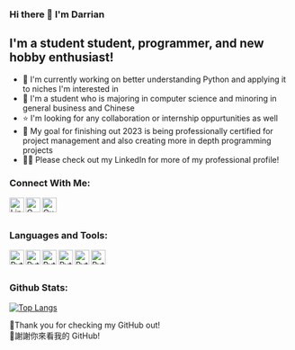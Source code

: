 ### Hi there 👋 I'm Darrian 

## I'm a student student, programmer, and new hobby enthusiast!
- 🐍 I'm currently working on better understanding Python and applying it to niches I'm interested in
- 📝 I'm a student who is majoring in computer science and minoring in general business and Chinese
- ⭐ I'm looking for any collaboration or internship oppurtunities as well
- 🥅 My goal for finishing out 2023 is being professionally certified for project management and also creating more in depth programming projects
- 👨‍💼 Please check out my LinkedIn for more of my professional profile!


### Connect With Me:
[<img align = "left" alt = "LinkedIn" width = "26px" src = "https://cdn2.iconfinder.com/data/icons/social-media-applications/64/social_media_applications_14-linkedin-512.png"/>][linkedin]
[<img align = "left" alt = "Gmail" width = "26px" src = "https://cdn4.iconfinder.com/data/icons/logos-brands-in-colors/48/google-gmail-256.png"/>][gmail]
[<img align = "left" alt = "Outlook" width = "26px" src = "https://cdn0.iconfinder.com/data/icons/logos-microsoft-office-365/128/Microsoft_Office-07-256.png"/>][outlook]

<br />
<br />

### Languages and Tools:
<img align = "left" alt = "Python" width = "26px" src = "https://cdn3.iconfinder.com/data/icons/logos-and-brands-adobe/512/267_Python-256.png"/>
<img align = "left" alt = "Python" width = "26px" src = "https://cdn0.iconfinder.com/data/icons/programming-1-1/32/Programming_C-3-256.png"/>
<img align = "left" alt = "Python" width = "26px" src = "https://cdn4.iconfinder.com/data/icons/logos-and-brands/512/181_Java_logo_logos-256.png"/>
<img align = "left" alt = "Python" width = "26px" src = "https://cdn1.iconfinder.com/data/icons/logotypes/32/badge-html-5-256.png"/>
<img align = "left" alt = "Python" width = "26px" src = "https://cdn1.iconfinder.com/data/icons/logotypes/32/badge-css-3-256.png"/>
<img align = "left" alt = "Python" width = "26px" src = "https://cdn2.iconfinder.com/data/icons/social-icons-33/128/Github-256.png"/>

<br />
<br />

### Github Stats:

[![Top Langs](https://github-readme-stats.vercel.app/api/top-langs/?username=CozyCloud22&layout=compact)](https://github.com/CozyCloud22)

🦅Thank you for checking my GitHub out!
<br />
🐰謝謝你來看我的 GitHub!

[linkedin]: https://www.linkedin.com/in/darrianchen/
[gmail]: mailto:DCbankai888@gmail.com
[outlook]: mailto:chendarr@msu.edu
